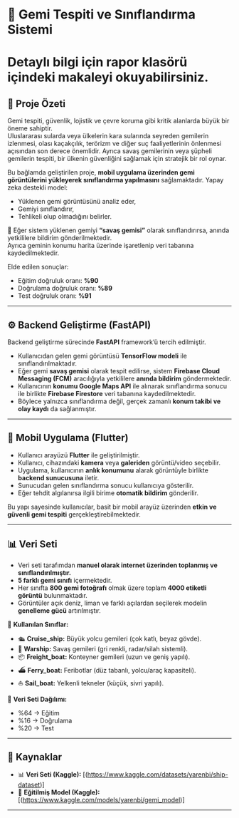 # 🚢 Gemi Tespiti ve Sınıflandırma Sistemi

# Detaylı bilgi için rapor klasörü içindeki makaleyi okuyabilirsiniz.

## 📌 Proje Özeti
Gemi tespiti, güvenlik, lojistik ve çevre koruma gibi kritik alanlarda büyük bir öneme sahiptir.  
Uluslararası sularda veya ülkelerin kara sularında seyreden gemilerin izlenmesi, olası kaçakçılık, terörizm ve diğer suç faaliyetlerinin önlenmesi açısından son derece önemlidir. Ayrıca savaş gemilerinin veya şüpheli gemilerin tespiti, bir ülkenin güvenliğini sağlamak için stratejik bir rol oynar.  

Bu bağlamda geliştirilen proje, **mobil uygulama üzerinden gemi görüntülerini yükleyerek sınıflandırma yapılmasını** sağlamaktadır. Yapay zeka destekli model:  
- Yüklenen gemi görüntüsünü analiz eder,  
- Gemiyi sınıflandırır,  
- Tehlikeli olup olmadığını belirler.  

📌 Eğer sistem yüklenen gemiyi **“savaş gemisi”** olarak sınıflandırırsa, anında yetkililere bildirim gönderilmektedir.  
Ayrıca geminin konumu harita üzerinde işaretlenip veri tabanına kaydedilmektedir.  

Elde edilen sonuçlar:  
- Eğitim doğruluk oranı: **%90**  
- Doğrulama doğruluk oranı: **%89**  
- Test doğruluk oranı: **%91**

---
## ⚙️ Backend Geliştirme (FastAPI)
Backend geliştirme sürecinde **FastAPI** framework’ü tercih edilmiştir.  
- Kullanıcıdan gelen gemi görüntüsü **TensorFlow modeli** ile sınıflandırılmaktadır.  
- Eğer gemi **savaş gemisi** olarak tespit edilirse, sistem **Firebase Cloud Messaging (FCM)** aracılığıyla yetkililere **anında bildirim** göndermektedir.  
- Kullanıcının **konumu Google Maps API** ile alınarak sınıflandırma sonucu ile birlikte **Firebase Firestore** veri tabanına kaydedilmektedir.  
- Böylece yalnızca sınıflandırma değil, gerçek zamanlı **konum takibi ve olay kaydı** da sağlanmıştır.  

---

## 📱 Mobil Uygulama (Flutter)
- Kullanıcı arayüzü **Flutter** ile geliştirilmiştir.  
- Kullanıcı, cihazındaki **kamera** veya **galeriden** görüntü/video seçebilir.  
- Uygulama, kullanıcının **anlık konumunu** alarak görüntüyle birlikte **backend sunucusuna** iletir.  
- Sunucudan gelen sınıflandırma sonucu kullanıcıya gösterilir.  
- Eğer tehdit algılanırsa ilgili birime **otomatik bildirim** gönderilir.  

Bu yapı sayesinde kullanıcılar, basit bir mobil arayüz üzerinden **etkin ve güvenli gemi tespiti** gerçekleştirebilmektedir.  

---

## 📊 Veri Seti
- Veri seti tarafımdan **manuel olarak internet üzerinden toplanmış ve sınıflandırılmıştır.**  
- **5 farklı gemi sınıfı** içermektedir.  
- Her sınıfta **800 gemi fotoğrafı** olmak üzere toplam **4000 etiketli görüntü** bulunmaktadır.  
- Görüntüler açık deniz, liman ve farklı açılardan seçilerek modelin **genelleme gücü** artırılmıştır.  

📌 **Kullanılan Sınıflar:**  
- 🛳 **Cruise_ship:** Büyük yolcu gemileri (çok katlı, beyaz gövde).  
- 🚢 **Warship:** Savaş gemileri (gri renkli, radar/silah sistemli).  
- 📦 **Freight_boat:** Konteyner gemileri (uzun ve geniş yapılı).  
- ⛴ **Ferry_boat:** Feribotlar (düz tabanlı, yolcu/araç kapasiteli).  
- ⛵ **Sail_boat:** Yelkenli tekneler (küçük, sivri yapılı).  

📌 **Veri Seti Dağılımı:**  
- %64 → Eğitim  
- %16 → Doğrulama  
- %20 → Test  

--- 

## 🔗 Kaynaklar
- 📊 **Veri Seti (Kaggle):** [(https://www.kaggle.com/datasets/yarenbi/ship-dataset)]  
- 🤖 **Eğitilmiş Model (Kaggle):** [(https://www.kaggle.com/models/yarenbi/gemi_model)]  

---




